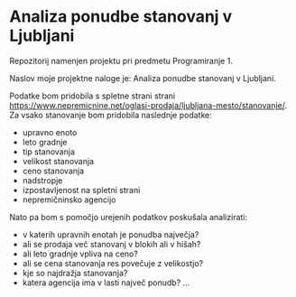 # Analiza ponudbe stanovanj v Ljubljani
Repozitorij namenjen projektu pri predmetu Programiranje 1.

Naslov moje projektne naloge je: Analiza ponudbe stanovanj v Ljubljani.

Podatke bom pridobila s spletne strani strani https://www.nepremicnine.net/oglasi-prodaja/ljubljana-mesto/stanovanje/. 
Za vsako stanovanje bom pridobila naslednje podatke:
- upravno enoto
- leto gradnje
- tip stanovanja
- velikost stanovanja
- ceno stanovanja
- nadstropje
- izpostavljenost na spletni strani
- nepremičninsko agencijo

Nato pa bom s pomočjo urejenih podatkov poskušala analizirati:
- v katerih upravnih enotah je ponudba največja?
- ali se prodaja več stanovanj v blokih ali v hišah?
- ali leto gradnje vpliva na ceno?
- ali se cena stanovanja res povečuje z velikostjo?
- kje so najdražja stanovanja?
- katera agencija ima v lasti največ ponudb?
...



